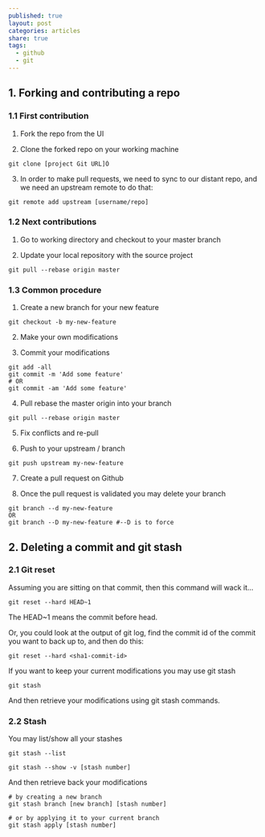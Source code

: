 ```yaml
---
published: true
layout: post
categories: articles
share: true
tags:
  - github
  - git
---
```

## 1. Forking and contributing a repo

### 1.1 First contribution

1. Fork the repo from the UI

2. Clone the forked repo on your working machine  
```shell
git clone [project Git URL]Ò
```
3. In order to make pull requests, we need to sync to our distant repo, and we need an upstream remote to do that: 
```shell
git remote add upstream [username/repo]
```

### 1.2 Next contributions

1. Go to working directory and checkout to your master branch

2. Update your local repository with the source project
```git
git pull --rebase origin master
```

### 1.3 Common procedure

1. Create a new branch for your new feature 
```shell
git checkout -b my-new-feature
```
2. Make your own modifications

3. Commit your modifications 
```shell
git add -all
git commit -m 'Add some feature'   
# OR
git commit -am 'Add some feature' 
```
4. Pull rebase the master origin into your branch 
```shell
git pull --rebase origin master
```
5. Fix conflicts and re-pull

6. Push to your upstream / branch
```git
git push upstream my-new-feature
```

7. Create a pull request on Github

8. Once the pull request is validated you may delete your branch
```shell
git branch --d my-new-feature
OR
git branch --D my-new-feature #--D is to force
```

## 2. Deleting a commit and git stash


### 2.1 Git reset
Assuming you are sitting on that commit, then this command will wack it...
```shell
git reset --hard HEAD~1
```
The HEAD~1 means the commit before head.

Or, you could look at the output of git log, find the commit id of the commit you want to back up to, and then do this:
```shell
git reset --hard <sha1-commit-id>
```

If you want to keep your current modifications you may use git stash
```shell
git stash 
```

And then retrieve your modifications using git stash commands.

### 2.2 Stash

You may list/show all your stashes
```shell
git stash --list 

git stash --show -v [stash number]
```

And then retrieve back your modifications
```shell
# by creating a new branch
git stash branch [new branch] [stash number]

# or by applying it to your current branch
git stash apply [stash number]
```
 
 




